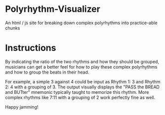 # Polyrhythm-Visualizer
An html / js site for breaking down complex polyrhythms into practice-able chunks

# Instructions
By indicating the ratio of the two rhythms and how they should be grouped, musicians can get a better feel for how to play these complex polyrhythms and how to group the beats in their head.

For example, a simple 3 against 4 could be input as Rhythm 1: 3 and Rhythm 2: 4 with a grouping of 3. The output visually displays the "PASS the BREAD and BUTter" mnemonic typically taught to memorize this rhythm. More complex rhythms like 7:11 with a grouping of 2 work perfectly fine as well.

Happy jamming!